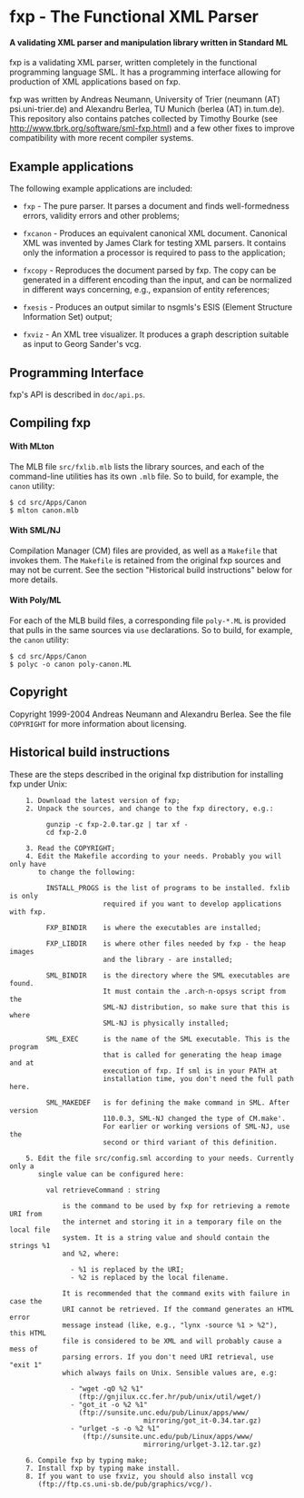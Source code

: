 
fxp - The Functional XML Parser
===============================

#### A validating XML parser and manipulation library written in Standard ML

fxp is a validating XML parser, written completely in the functional
programming language SML. It has a programming interface allowing for
production of XML applications based on fxp.

fxp was written by Andreas Neumann, University of Trier (neumann (AT)
psi.uni-trier.de) and Alexandru Berlea, TU Munich (berlea (AT)
in.tum.de). This repository also contains patches collected by Timothy
Bourke (see http://www.tbrk.org/software/sml-fxp.html) and a few other
fixes to improve compatibility with more recent compiler systems.


Example applications
--------------------

The following example applications are included:
  
 * `fxp` - The pure parser. It parses a document and finds
   well-formedness errors, validity errors and other problems;

 * `fxcanon` - Produces an equivalent canonical XML
   document. Canonical XML was invented by James Clark for testing XML
   parsers. It contains only the information a processor is required
   to pass to the application;

 * `fxcopy` - Reproduces the document parsed by fxp. The copy can be
   generated in a different encoding than the input, and can be
   normalized in different ways concerning, e.g., expansion of entity
   references;

 * `fxesis` - Produces an output similar to nsgmls's ESIS (Element
   Structure Information Set) output;

 * `fxviz` - An XML tree visualizer. It produces a graph description
   suitable as input to Georg Sander's vcg.


Programming Interface
---------------------

fxp's API is described in `doc/api.ps`.


Compiling fxp
-------------

#### With MLton

The MLB file `src/fxlib.mlb` lists the library sources, and each of
the command-line utilities has its own `.mlb` file. So to build, for
example, the `canon` utility:

```
$ cd src/Apps/Canon
$ mlton canon.mlb
```


#### With SML/NJ

Compilation Manager (CM) files are provided, as well as a `Makefile`
that invokes them. The `Makefile` is retained from the original fxp
sources and may not be current. See the section "Historical build
instructions" below for more details.


#### With Poly/ML

For each of the MLB build files, a corresponding file `poly-*.ML` is
provided that pulls in the same sources via `use` declarations. So to
build, for example, the `canon` utility:

```
$ cd src/Apps/Canon
$ polyc -o canon poly-canon.ML
```


Copyright
---------

Copyright 1999-2004 Andreas Neumann and Alexandru Berlea. See the file
`COPYRIGHT` for more information about licensing.


Historical build instructions
-----------------------------

These are the steps described in the original fxp distribution for
installing fxp under Unix:

```
    1. Download the latest version of fxp; 
    2. Unpack the sources, and change to the fxp directory, e.g.: 

         gunzip -c fxp-2.0.tar.gz | tar xf -
         cd fxp-2.0

    3. Read the COPYRIGHT; 
    4. Edit the Makefile according to your needs. Probably you will only have 
       to change the following: 

         INSTALL_PROGS is the list of programs to be installed. fxlib is only
                       required if you want to develop applications with fxp. 

         FXP_BINDIR    is where the executables are installed; 

         FXP_LIBDIR    is where other files needed by fxp - the heap images 
                       and the library - are installed; 

         SML_BINDIR    is the directory where the SML executables are found. 
                       It must contain the .arch-n-opsys script from the 
                       SML-NJ distribution, so make sure that this is where 
                       SML-NJ is physically installed; 

         SML_EXEC      is the name of the SML executable. This is the program 
                       that is called for generating the heap image and at 
                       execution of fxp. If sml is in your PATH at 
                       installation time, you don't need the full path here. 

         SML_MAKEDEF   is for defining the make command in SML. After version 
                       110.0.3, SML-NJ changed the type of CM.make'. 
                       For earlier or working versions of SML-NJ, use the 
                       second or third variant of this definition. 

    5. Edit the file src/config.sml according to your needs. Currently only a 
       single value can be configured here: 
            
         val retrieveCommand : string
             
             is the command to be used by fxp for retrieving a remote URI from
             the internet and storing it in a temporary file on the local file 
             system. It is a string value and should contain the strings %1 
             and %2, where:
 
               - %1 is replaced by the URI; 
               - %2 is replaced by the local filename. 

             It is recommended that the command exits with failure in case the 
             URI cannot be retrieved. If the command generates an HTML error
             message instead (like, e.g., "lynx -source %1 > %2"), this HTML
             file is considered to be XML and will probably cause a mess of 
             parsing errors. If you don't need URI retrieval, use "exit 1"
             which always fails on Unix. Sensible values are, e.g: 

               - "wget -qO %2 %1"   
                 (ftp://gnjilux.cc.fer.hr/pub/unix/util/wget/)
               - "got_it -o %2 %1" 
                 (ftp://sunsite.unc.edu/pub/Linux/apps/www/
                                 mirroring/got_it-0.34.tar.gz)
               - "urlget -s -o %2 %1" 
                  (ftp://sunsite.unc.edu/pub/Linux/apps/www/
                                 mirroring/urlget-3.12.tar.gz)

    6. Compile fxp by typing make; 
    7. Install fxp by typing make install. 
    8. If you want to use fxviz, you should also install vcg
       (ftp://ftp.cs.uni-sb.de/pub/graphics/vcg/).
```
